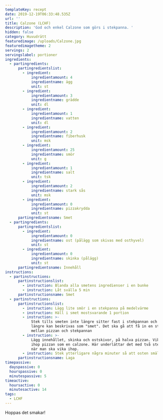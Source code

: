 ```yaml
---
templateKey: recept
date: 2019-12-19T06:33:48.535Z
url: ''
title: Calzone (LCHF)
description: 'God och enkel Calzone som görs i stekpanna. '
hidden: false
category: Huvudrätt
featuredimage: /uploads/Calzone.jpg
featuredimagetheme: 2
servings: 2
servingslabel: portioner
ingredients:
  - partingredients:
      partingredientslist:
        - ingredient:
            ingredientamount: 4
            ingredientname: ägg
            unit: st
        - ingredient:
            ingredientamount: 3
            ingredientname: grädde
            unit: dl
        - ingredient:
            ingredientamount: 1
            ingredientname: vatten
            unit: dl
        - ingredient:
            ingredientamount: 2
            ingredientname: fiberhusk
            unit: msk
        - ingredient:
            ingredientamount: 25
            ingredientname: smör
            unit: g
        - ingredient:
            ingredientamount: 1
            ingredientname: salt
            unit: tsk
        - ingredient:
            ingredientamount: 2
            ingredientname: stark sås
            unit: msk
        - ingredient:
            ingredientamount: 0
            ingredientname: pizzakrydda
            unit: st
      partingredientsname: Smet
  - partingredients:
      partingredientslist:
        - ingredient:
            ingredientamount: 0
            ingredientname: ost (pålägg som skivas med osthyvel)
            unit: st
        - ingredient:
            ingredientamount: 0
            ingredientname: skinka (pålägg)
            unit: st
      partingredientsname: Innehåll
instructions:
  - partinstructions:
      partinstructionslist:
        - instruction: Blanda alla smetens ingredienser i en bunke
        - instruction: Låt svälla 5 min
      partinstructionsname: Smet
  - partinstructions:
      partinstructionslist:
        - instruction: Lägg lite smör i en stekpanna på medelvärme
        - instruction: Häll i smet mostsvarande 1 portion
        - instruction: >-
            Stek tills smeten inte längre sitter fast i stekpannan och inte
            längre kan beskrivas som "smet". Det ska gå att få in en stekspade
            mellan pizzan och stekpannan
        - instruction: >-
            Lägg innehållet, skinka och ostskivor, på halva pizzan. Vik därefter
            ihop pizzan som en calzone. Här underlättar det med två stekspadar
            när man ska vika ihop.
        - instruction: Stek ytterligare några minuter så att osten smälter
      partinstructionsname: Laga
timepassive:
  dayspassive: 0
  hourspassive: 0
  minutespassive: 5
timeactive:
  hoursactive: 0
  minutesactive: 14
tags:
  - LCHF
---
```


Hoppas det smakar!
